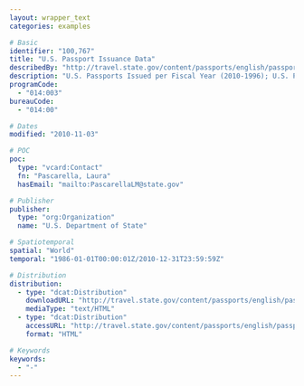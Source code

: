```yaml
---
layout: wrapper_text
categories: examples

# Basic
identifier: "100,767"
title: "U.S. Passport Issuance Data"
describedBy: "http://travel.state.gov/content/passports/english/passports/statistics.html"
description: "U.S. Passports Issued per Fiscal Year (2010-1996); U.S. Passports Issued per Calendar Year (1995-1974); U.S. Passport Applications Received by Fiscal Year (1986-2010); Passport Issuance by State per Fiscal Year (2007-2010)"
programCode:
  - "014:003"
bureauCode:
  - "014:00"

# Dates
modified: "2010-11-03"

# POC
poc:
  type: "vcard:Contact"
  fn: "Pascarella, Laura"
  hasEmail: "mailto:PascarellaLM@state.gov"

# Publisher
publisher:
  type: "org:Organization"
  name: "U.S. Department of State"

# Spatiotemporal
spatial: "World"
temporal: "1986-01-01T00:00:01Z/2010-12-31T23:59:59Z"

# Distribution
distribution:
  - type: "dcat:Distribution"
    downloadURL: "http://travel.state.gov/content/passports/english/passports/statistics.html"
    mediaType: "text/HTML"
  - type: "dcat:Distribution"
    accessURL: "http://travel.state.gov/content/passports/english/passports/statistics.html"
    format: "HTML"

# Keywords
keywords:
  - "-"
---
```

